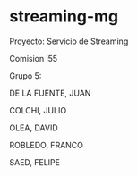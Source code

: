 # streaming-mg

Proyecto: Servicio de Streaming

Comision i55

Grupo 5:

DE LA FUENTE, JUAN

COLCHI, JULIO

OLEA, DAVID

ROBLEDO, FRANCO

SAED, FELIPE